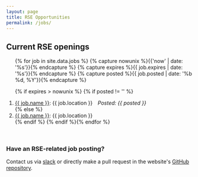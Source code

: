 ```yaml
---
layout: page
title: RSE Opportunities
permalink: /jobs/
---
```


## Current RSE openings

<ol>{% for job in site.data.jobs %}
{% capture nowunix %}{{'now' | date: '%s'}}{% endcapture %}
{% capture expires %}{{ job.expires | date: '%s'}}{% endcapture %}
{% capture posted %}{{ job.posted | date: '%b %d, %Y'}}{% endcapture %}

{% if expires > nowunix %}
  {% if posted != '' %}
    <li><a href="{{ job.url }}" target="_blank">{{ job.name }}</a>: {{ job.location }}&emsp;<em>Posted:&nbsp;{{ posted }}</em></li>
  {% else %}
    <li><a href="{{ job.url }}" target="_blank">{{ job.name }}</a>: {{ job.location }}</li>
  {% endif %}
{% endif %}{% endfor %}</ol>

<br>

### Have an RSE-related job posting?  
Contact us via [slack](https://usrse.slack.com) or directly make a pull request in the website's [GitHub repository](https://github.com/USRSE/usrse.github.io).
